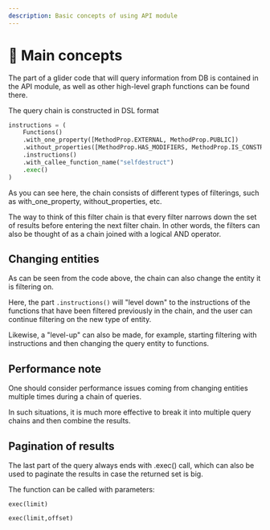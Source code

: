 ```yaml
---
description: Basic concepts of using API module
---
```


# 📌 Main concepts

The part of a glider code that will query information from DB is contained in the API module, as well as other high-level graph functions can be found there.

The query chain is constructed in DSL format

```python
instructions = (
    Functions()
    .with_one_property([MethodProp.EXTERNAL, MethodProp.PUBLIC])
    .without_properties([MethodProp.HAS_MODIFIERS, MethodProp.IS_CONSTRUCTOR])
    .instructions()
    .with_callee_function_name("selfdestruct")
    .exec()
)
```

As you can see here, the chain consists of different types of filterings, such as with\_one\_property, without\_properties, etc.

The way to think of this filter chain is that every filter narrows down the set of results before entering the next filter chain. In other words, the filters can also be thought of as a chain joined with a logical AND operator.

## Changing entities

As can be seen from the code above, the chain can also change the entity it is filtering on.

Here, the part `.instructions()` will "level down" to the instructions of the functions that have been filtered previously in the chain, and the user can continue filtering on the new type of entity.&#x20;

Likewise, a "level-up" can also be made, for example, starting filtering with instructions and then changing the query entity to functions.

## Performance note

One should consider performance issues coming from changing entities multiple times during a chain of queries.

In such situations, it is much more effective to break it into multiple query chains and then combine the results.

## Pagination of results

The last part of the query always ends with .exec() call, which can also be used to paginate the results in case the returned set is big.

The function can be called with parameters:

`exec(limit)`

`exec(limit,offset)`
